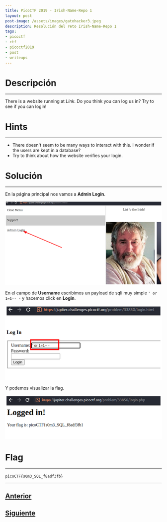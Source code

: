 ```yaml
---
title: PicoCTF 2019 - Irish-Name-Repo 1 
layout: post
post-image: /assets/images/gatohacker3.jpeg 
description: Resolución del reto Irish-Name-Repo 1 
tags:
- picoctf
- ctf
- picoctf2019
- post
- writeups
---
```

# Descripción
---

There is a website running at _Link_. Do you think you can log us in? Try to see if you can login!


# Hints
---

- There doesn't seem to be many ways to interact with this. I wonder if the users are kept in a database?
- Try to think about how the website verifies your login.


# Solución
---

En la página principal nos vamos a **Admin Login**.

![](/images/images-picoctf-2019/irish-name-repo-1.png)

En el campo de **Username** escribimos un payload de sqli muy simple `' or 1=1-- -` y hacemos click en **Login**.

![](/images/images-picoctf-2019/irish-name-repo-2.png)

Y podemos visualizar la flag.

![](/images/images-picoctf-2019/irish-name-repo-3.png)


# Flag
---

`picoCTF{s0m3_SQL_f8adf3fb}`

---

## [Anterior](/client-side-again)
## [Siguiente](/irish-name-repo-2)